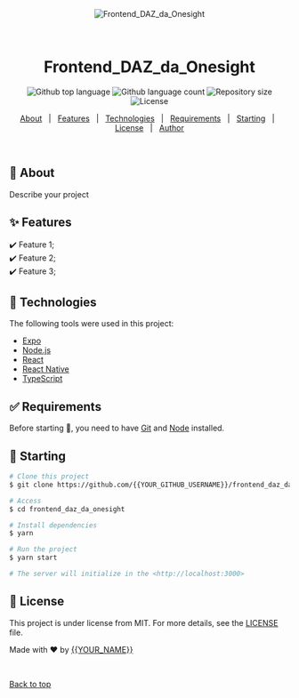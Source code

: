 <div align="center" id="top"> 
  <img src="./.github/app.gif" alt="Frontend_DAZ_da_Onesight" />

  &#xa0;

  <!-- <a href="https://frontend_daz_da_onesight.netlify.app">Demo</a> -->
</div>

<h1 align="center">Frontend_DAZ_da_Onesight</h1>

<p align="center">
  <img alt="Github top language" src="https://img.shields.io/github/languages/top/{{YOUR_GITHUB_USERNAME}}/frontend_daz_da_onesight?color=56BEB8">

  <img alt="Github language count" src="https://img.shields.io/github/languages/count/{{YOUR_GITHUB_USERNAME}}/frontend_daz_da_onesight?color=56BEB8">

  <img alt="Repository size" src="https://img.shields.io/github/repo-size/{{YOUR_GITHUB_USERNAME}}/frontend_daz_da_onesight?color=56BEB8">

  <img alt="License" src="https://img.shields.io/github/license/{{YOUR_GITHUB_USERNAME}}/frontend_daz_da_onesight?color=56BEB8">

  <!-- <img alt="Github issues" src="https://img.shields.io/github/issues/{{YOUR_GITHUB_USERNAME}}/frontend_daz_da_onesight?color=56BEB8" /> -->

  <!-- <img alt="Github forks" src="https://img.shields.io/github/forks/{{YOUR_GITHUB_USERNAME}}/frontend_daz_da_onesight?color=56BEB8" /> -->

  <!-- <img alt="Github stars" src="https://img.shields.io/github/stars/{{YOUR_GITHUB_USERNAME}}/frontend_daz_da_onesight?color=56BEB8" /> -->
</p>

<!-- Status -->

<!-- <h4 align="center"> 
	🚧  Frontend_DAZ_da_Onesight 🚀 Under construction...  🚧
</h4> 

<hr> -->

<p align="center">
  <a href="#dart-about">About</a> &#xa0; | &#xa0; 
  <a href="#sparkles-features">Features</a> &#xa0; | &#xa0;
  <a href="#rocket-technologies">Technologies</a> &#xa0; | &#xa0;
  <a href="#white_check_mark-requirements">Requirements</a> &#xa0; | &#xa0;
  <a href="#checkered_flag-starting">Starting</a> &#xa0; | &#xa0;
  <a href="#memo-license">License</a> &#xa0; | &#xa0;
  <a href="https://github.com/{{YOUR_GITHUB_USERNAME}}" target="_blank">Author</a>
</p>

<br>

## :dart: About ##

Describe your project

## :sparkles: Features ##

:heavy_check_mark: Feature 1;\
:heavy_check_mark: Feature 2;\
:heavy_check_mark: Feature 3;

## :rocket: Technologies ##

The following tools were used in this project:

- [Expo](https://expo.io/)
- [Node.js](https://nodejs.org/en/)
- [React](https://pt-br.reactjs.org/)
- [React Native](https://reactnative.dev/)
- [TypeScript](https://www.typescriptlang.org/)

## :white_check_mark: Requirements ##

Before starting :checkered_flag:, you need to have [Git](https://git-scm.com) and [Node](https://nodejs.org/en/) installed.

## :checkered_flag: Starting ##

```bash
# Clone this project
$ git clone https://github.com/{{YOUR_GITHUB_USERNAME}}/frontend_daz_da_onesight

# Access
$ cd frontend_daz_da_onesight

# Install dependencies
$ yarn

# Run the project
$ yarn start

# The server will initialize in the <http://localhost:3000>
```

## :memo: License ##

This project is under license from MIT. For more details, see the [LICENSE](LICENSE.md) file.


Made with :heart: by <a href="https://github.com/{{YOUR_GITHUB_USERNAME}}" target="_blank">{{YOUR_NAME}}</a>

&#xa0;

<a href="#top">Back to top</a>
